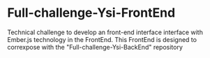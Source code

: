 # Full-challenge-Ysi-FrontEnd
Technical challenge to develop an front-end interface  interface with Ember.js technology in the FrontEnd. This FrontEnd is designed to correxpose with the "Full-challenge-Ysi-BackEnd" repository

